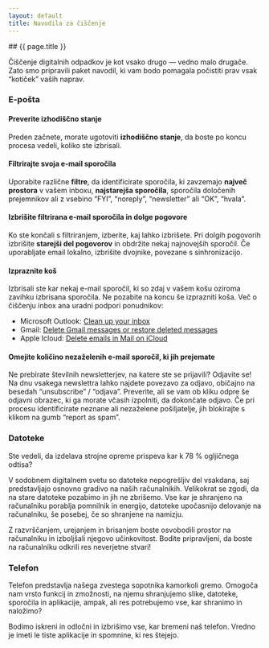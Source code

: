 ```yaml
---
layout: default
title: Navodila za čiščenje
---
```


<div class="block" markdown="1">
## {{ page.title }}

Čiščenje digitalnih odpadkov je kot vsako drugo — vedno malo drugače. Zato smo pripravili paket navodil, ki vam bodo pomagala počistiti prav vsak “kotiček” vaših naprav.


### E-pošta

#### Preverite izhodiščno stanje
Preden začnete, morate ugotoviti **izhodiščno stanje**, da boste po koncu procesa vedeli, koliko ste izbrisali. 
#### Filtrirajte svoja e-mail sporočila 
Uporabite različne **filtre**, da identificirate sporočila, ki zavzemajo **največ prostora** v vašem inboxu, **najstarejša sporočila**, sporočila določenih prejemnikov ali z vsebino “FYI”, “noreply”, “newsletter” ali “OK”, “hvala”. 
#### Izbrišite filtrirana e-mail sporočila in dolge pogovore 
Ko ste končali s filtriranjem, izberite, kaj lahko izbrišete. Pri dolgih pogovorih izbrišite **starejši del pogovorov** in obdržite nekaj najnovejših sporočil. Če uporabljate email lokalno, izbrišite dvojnike, povezane s sinhronizacijo. 
#### Izpraznite koš 
Izbrisali ste kar nekaj e-mail sporočil, ki so zdaj v vašem košu oziroma zavihku izbrisana sporočila. Ne pozabite na koncu še izprazniti koša.
Več o čiščenju inbox ana uradni podpori ponudnikov: 
- Microsoft Outlook: [Clean up your inbox ]([url](https://support.microsoft.com/en-us/office/clean-up-your-inbox-2fb652e5-b387-4147-9fff-25f2e32dfda9))
- Gmail: [Delete Gmail messages or restore deleted messages ]([url](https://support.google.com/mail/answer/7401?hl=en&co=GENIE.Platform%3DDesktop))
- Apple Icloud: [Delete emails in Mail on iCloud ]([url](https://support.apple.com/sl-si/guide/icloud/mm6b1a7ab7/icloud))
#### Omejite količino nezaželenih e-mail sporočil, ki jih prejemate 
Ne prebirate številnih newsletterjev, na katere ste se prijavili? Odjavite se! Na dnu vsakega newslettra lahko najdete povezavo za odjavo, običajno na besedah “unsubscribe” / “odjava”. Preverite, ali se vam ob kliku odpre še odjavni obrazec, ki ga morate včasih izpolniti, da dokončate odjavo. Če pri procesu identificirate neznane ali nezaželene pošiljatelje, jih blokirajte s klikom na gumb “report as spam”. 

### Datoteke

Ste vedeli, da izdelava strojne opreme prispeva kar k 78 % ogljičnega odtisa?

V sodobnem digitalnem svetu so datoteke nepogrešljiv del vsakdana, saj predstavljajo osnovno gradivo na naših računalnikih.  Velikokrat se zgodi, da na stare datoteke pozabimo in jih ne zbrišemo. Vse kar je shranjeno na računalniku porablja pomnilnik in energijo, datoteke upočasnijo delovanje na računalniku, še posebej, če so shranjene na namizju. 

Z razvrščanjem, urejanjem in brisanjem boste osvobodili prostor na računalniku in izboljšali njegovo učinkovitost. Bodite pripravljeni, da boste na računalniku odkrili res neverjetne stvari!


### Telefon

Telefon predstavlja našega zvestega sopotnika kamorkoli gremo. Omogoča nam vrsto funkcij in zmožnosti, na njemu shranjujemo slike, datoteke, sporočila in aplikacije, ampak, ali res potrebujemo vse, kar shranimo in naložimo?

Bodimo iskreni in odločni in izbrišimo vse, kar bremeni naš telefon. Vredno je imeti le tiste aplikacije in spomnine, ki res štejejo. 


</div>
